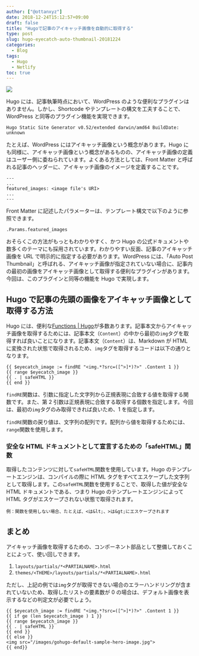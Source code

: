 ```yaml
---
author: ["@ottanxyz"]
date: 2018-12-24T15:12:57+09:00
draft: false
title: "Hugoで記事のアイキャッチ画像を自動的に取得する"
type: post
slug: hugo-eyecatch-auto-thumbnail-20181224
categories:
  - Blog
tags:
  - Hugo
  - Netlify
toc: true
---
```


![](/uploads/2018/12/181224-2f55736572732f6.jpg)

Hugo には、記事執筆時点において、WordPress のような便利なプラグインはありません。しかし、Shortcode やテンプレートの構文を工夫することで、WordPress と同等のプラグイン機能を実現できます。

```
Hugo Static Site Generator v0.52/extended darwin/amd64 BuildDate: unknown
```

たとえば、WordPress にはアイキャッチ画像という概念があります。Hugo にも同様に、アイキャッチ画像という概念があるものの、アイキャッチ画像の定義はユーザー側に委ねられています。よくある方法としては、Front Matter と呼ばれる記事のヘッダーに、アイキャッチ画像のイメージを定義することです。

```
---
...
featured_images: <image file's URI>
...
---
```

Front Matter に記述したパラメーターは、テンプレート構文で以下のように参照できます。

```
.Params.featured_images
```

おそらくこの方法がもっともわかりやすく、かつ Hugo の公式ドキュメントや数多くのテーマにも採用されています。わかりやすい反面、記事のアイキャッチ画像を URL で明示的に指定する必要があります。WordPress には、「Auto Post Thumbnail」と呼ばれる、アイキャッチ画像が指定されていない場合に、記事内の最初の画像をアイキャッチ画像として取得する便利なプラグインがあります。今回は、このプラグインと同等の機能を Hugo で実現します。

## Hugo で記事の先頭の画像をアイキャッチ画像として取得する方法

Hugo には、便利な[Functions | Hugo](https://gohugo.io/categories/functions)が多数あります。記事本文からアイキャッチ画像を取得するためには、記事本文（`Content`）の中から最初の`img`タグを取得すれば良いことになります。記事本文（`Content`）は、Markdown が HTML に変換された状態で取得されるため、`img`タグを取得するコードは以下の通りとなります。

```
{{ $eyecatch_image := findRE "<img.*?src=([^>]*)?>" .Content 1 }}
{{ range $eyecatch_image }}
{{ . | safeHTML }}
{{ end }}
```

`findRE`関数は、引数に指定した文字列から正規表現に合致する値を取得する関数です。また、第 2 引数は正規表現に合致する取得する個数を指定します。今回は、最初の`img`タグのみ取得できれば良いため、1 を指定します。

`findRE`関数の戻り値は、文字列の配列です。配列から値を取得するためには、`range`関数を使用します。

### 安全な HTML ドキュメントとして宣言するための「safeHTML」関数

取得したコンテンツに対して`safeHTML`関数を使用しています。Hugo のテンプレートエンジンは、コンパイルの際に HTML タグをすべてエスケープした文字列として取得します。この`safeHTML`関数を使用することで、取得した値が安全な HTML ドキュメントである、つまり Hugo のテンプレートエンジンによって HTML タグがエスケープされない状態で取得されます。

    例：関数を使用しない場合、たとえば、<は&lt;、>は&gt;にエスケープされます

## まとめ

アイキャッチ画像を取得するための、コンポーネント部品として整備しておくことによって、使い回しできます。

1. `layouts/partials/*<PARTIALNAME>.html`
2. `themes/<THEME>/layouts/partials/*<PARTIALNAME>.html`

ただし、上記の例では`img`タグが取得できない場合のエラーハンドリングが含まれていないため、取得したリストの要素数が 0 の場合は、デフォルト画像を表示するなどの判定文が必要でしょう。

```
{{ $eyecatch_image := findRE "<img.*?src=([^>]*)?>" .Content 1 }}
{{ if ge (len $eyecatch_image ) 1 }}
{{ range $eyecatch_image }}
{{ . | safeHTML }}
{{ end }}
{{ else }}
<img src="/images/gohugo-default-sample-hero-image.jpg">
{{ end}}
```
